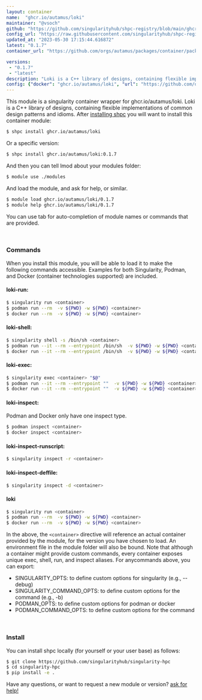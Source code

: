 ```yaml
---
layout: container
name:  "ghcr.io/autamus/loki"
maintainer: "@vsoch"
github: "https://github.com/singularityhub/shpc-registry/blob/main/ghcr.io/autamus/loki/container.yaml"
config_url: "https://raw.githubusercontent.com/singularityhub/shpc-registry/main/ghcr.io/autamus/loki/container.yaml"
updated_at: "2023-05-30 17:15:44.616872"
latest: "0.1.7"
container_url: "https://github.com/orgs/autamus/packages/container/package/loki"

versions:
 - "0.1.7"
 - "latest"
description: "Loki is a C++ library of designs, containing flexible implementations of common design patterns and idioms."
config: {"docker": "ghcr.io/autamus/loki", "url": "https://github.com/orgs/autamus/packages/container/package/loki", "maintainer": "@vsoch", "description": "Loki is a C++ library of designs, containing flexible implementations of common design patterns and idioms.", "latest": {"0.1.7": "sha256:049e798b85a54719a00abc58a8e1edd002cd3691014412fd352fcc7cfe871cdd"}, "tags": {"0.1.7": "sha256:049e798b85a54719a00abc58a8e1edd002cd3691014412fd352fcc7cfe871cdd", "latest": "sha256:049e798b85a54719a00abc58a8e1edd002cd3691014412fd352fcc7cfe871cdd"}}
---
```


This module is a singularity container wrapper for ghcr.io/autamus/loki.
Loki is a C++ library of designs, containing flexible implementations of common design patterns and idioms.
After [installing shpc](#install) you will want to install this container module:


```bash
$ shpc install ghcr.io/autamus/loki
```

Or a specific version:

```bash
$ shpc install ghcr.io/autamus/loki:0.1.7
```

And then you can tell lmod about your modules folder:

```bash
$ module use ./modules
```

And load the module, and ask for help, or similar.

```bash
$ module load ghcr.io/autamus/loki/0.1.7
$ module help ghcr.io/autamus/loki/0.1.7
```

You can use tab for auto-completion of module names or commands that are provided.

<br>

### Commands

When you install this module, you will be able to load it to make the following commands accessible.
Examples for both Singularity, Podman, and Docker (container technologies supported) are included.

#### loki-run:

```bash
$ singularity run <container>
$ podman run --rm  -v ${PWD} -w ${PWD} <container>
$ docker run --rm  -v ${PWD} -w ${PWD} <container>
```

#### loki-shell:

```bash
$ singularity shell -s /bin/sh <container>
$ podman run --it --rm --entrypoint /bin/sh  -v ${PWD} -w ${PWD} <container>
$ docker run --it --rm --entrypoint /bin/sh  -v ${PWD} -w ${PWD} <container>
```

#### loki-exec:

```bash
$ singularity exec <container> "$@"
$ podman run --it --rm --entrypoint ""  -v ${PWD} -w ${PWD} <container> "$@"
$ docker run --it --rm --entrypoint ""  -v ${PWD} -w ${PWD} <container> "$@"
```

#### loki-inspect:

Podman and Docker only have one inspect type.

```bash
$ podman inspect <container>
$ docker inspect <container>
```

#### loki-inspect-runscript:

```bash
$ singularity inspect -r <container>
```

#### loki-inspect-deffile:

```bash
$ singularity inspect -d <container>
```



#### loki

```bash
$ singularity run <container>
$ podman run --rm  -v ${PWD} -w ${PWD} <container>
$ docker run --rm  -v ${PWD} -w ${PWD} <container>
```


In the above, the `<container>` directive will reference an actual container provided
by the module, for the version you have chosen to load. An environment file in the
module folder will also be bound. Note that although a container
might provide custom commands, every container exposes unique exec, shell, run, and
inspect aliases. For anycommands above, you can export:

 - SINGULARITY_OPTS: to define custom options for singularity (e.g., --debug)
 - SINGULARITY_COMMAND_OPTS: to define custom options for the command (e.g., -b)
 - PODMAN_OPTS: to define custom options for podman or docker
 - PODMAN_COMMAND_OPTS: to define custom options for the command

<br>

### Install

You can install shpc locally (for yourself or your user base) as follows:

```bash
$ git clone https://github.com/singularityhub/singularity-hpc
$ cd singularity-hpc
$ pip install -e .
```

Have any questions, or want to request a new module or version? [ask for help!](https://github.com/singularityhub/singularity-hpc/issues)